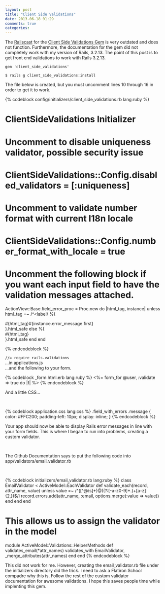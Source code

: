 ```yaml
---
layout: post
title: "Client Side Validations"
date: 2013-06-18 01:29
comments: true
categories: 
---
```


<p>The <a href='http://railscasts.com/episodes/263-client-side-validations'>Railscast</a> for the <a href='https://github.com/bcardarella/client_side_validations'>Client Side Validations Gem</a> is very outdated and does not function.  Furthermore, the documentation for the gem did not completely work with my version of Rails, 3.2.13.  The point of this post is to get front end validations to work with Rails 3.2.13.</p>

<code>gem 'client_side_validations'</code>

<code>$ rails g client_side_validations:install</code>


<p>The file below is created, but you must uncomment lines 10 through 16 in order to get it to work.</p>

{% codeblock config/initializers/client_side_validations.rb lang:ruby %}

# ClientSideValidations Initializer

# Uncomment to disable uniqueness validator, possible security issue
# ClientSideValidations::Config.disabled_validators = [:uniqueness]

# Uncomment to validate number format with current I18n locale
# ClientSideValidations::Config.number_format_with_locale = true

# Uncomment the following block if you want each input field to have the validation messages attached.
ActionView::Base.field_error_proc = Proc.new do |html_tag, instance|
  unless html_tag =~ /^<label/
    %{<div class="field_with_errors">#{html_tag}<label for="#{instance.send(:tag_id)}" class="message">#{instance.error_message.first}</label></div>}.html_safe
  else
    %{<div class="field_with_errors">#{html_tag}</div>}.html_safe
  end
end

{% endcodeblock %}

<p><code>//= require rails.validations</code><br />...in applications.js<br />...and the following to your form.</p>

{% codeblock _form.html.erb lang:ruby %}
<%= form_for @user, :validate => true do |f| %>
{% endcodeblock %}
<br />

<p>And a little CSS...</p><br />

{% codeblock application.css lang:css %}
.field_with_errors .message {
	color: #FFC200;
	padding-left: 10px;
	display: inline;
}
{% endcodeblock %}

<p>Your app should now be able to display Rails error messages in line with your form fields.  This is where I began to run into problems, creating a custom validator.</p><br />
<p>The Github Documentation says to put the following code into app/validators/email_validator.rb</p><br />

{% codeblock initializers/email_validator.rb lang:ruby %}
class EmailValidator < ActiveModel::EachValidator
  def validate_each(record, attr_name, value)
    unless value =~ /^([^@\s]+)@((?:[-a-z0-9]+\.)+[a-z]{2,})$/i
      record.errors.add(attr_name, :email, options.merge(:value => value))
    end
  end
end

# This allows us to assign the validator in the model
module ActiveModel::Validations::HelperMethods
  def validates_email(*attr_names)
    validates_with EmailValidator, _merge_attributes(attr_names)
  end
end
{% endcodeblock %}

<p>This did not work for me.  However, creating the email_validator.rb file under the initializers directory did the trick.  I need to ask a Flatiron School compadre why this is.  Follow the rest of the custom validator documentation for awesome validations.  I hope this saves people time while implenting this gem.</p>

